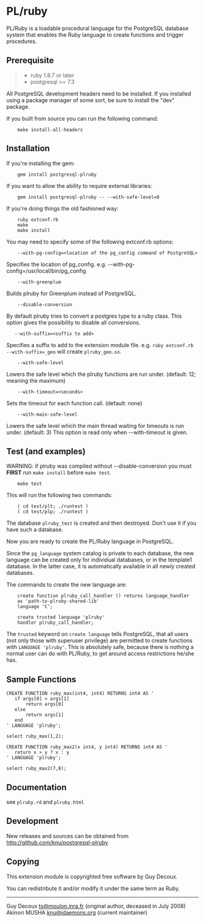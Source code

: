 PL/ruby
=======

  PL/Ruby is a loadable procedural language for the PostgreSQL database
  system that enables the Ruby language to create functions and trigger
  procedures.


Prerequisite
------------

> * ruby 1.8.7 or later
> * postgresql >= 7.3

  All PostgreSQL development headers need to be installed. If you installed
  using a package manager of some sort, be sure to install the "dev" package.

  If you built from source you can run the following command:

        make install-all-headers

Installation
------------

  If you're installing the gem:

        gem install postgresql-plruby

  If you want to allow the ability to require external libraries:

        gem install postgresql-plruby -- --with-safe-level=0

  If you're doing things the old fashioned way:

        ruby extconf.rb
        make
        make install

  You may need to specify some of the following extconf.rb options:

        --with-pg-config=<location of the pg_config command of PostgreSQL>

  Specifies the location of pg_config.
  e.g. --with-pg-config=/usr/local/bin/pg_config

        --with-greenplum

  Builds plruby for Greenplum instead of PostgreSQL.

        --disable-conversion

  By default plruby tries to convert a postgres type to a ruby class.
  This option gives the possibility to disable all conversions.

       --with-suffix=<suffix to add>

  Specifies a suffix to add to the extension module file.
  e.g. `ruby extconf.rb --with-suffix=_geo` will create
  `plruby_geo.so`.

        --with-safe-level

  Lowers the safe level which the plruby functions are run under.
  (default: 12; meaning the maximum)

        --with-timeout=<seconds>

  Sets the timeout for each function call. (default: none)

        --with-main-safe-level

  Lowers the safe level which the main thread waiting for timeouts is
  run under. (default: 3) This option is read only when --with-timeout
  is given.


Test (and examples)
-------------------

  WARNING: if plruby was compiled without --disable-conversion you
  must **FIRST** run `make install` before `make test`.

        make test

  This will run the following two commands:

        ( cd test/plt; ./runtest )
        ( cd test/plp; ./runtest )

  The database `plruby_test` is created and then destroyed.  Don't use
  it if you have such a database.

  Now you are ready to create the PL/Ruby language in PostgreSQL.

  Since the `pg_language` system catalog is private to each database,
  the new language can be created only for individual databases, or in
  the template1 database.  In the latter case, it is automatically
  available in all newly created databases.

  The commands to create the new language are:

        create function plruby_call_handler () returns language_handler
        as 'path-to-plruby-shared-lib'
        language 'C';

        create trusted language 'plruby'
        handler plruby_call_handler;


  The `trusted` keyword on `create language` tells PostgreSQL,
  that all users (not only those with superuser privilege) are
  permitted to create functions with `LANGUAGE 'plruby'`. This is
  absolutely safe, because there is nothing a normal user can do
  with PL/Ruby, to get around access restrictions he/she has.

Sample Functions
----------------
    CREATE FUNCTION ruby_max(int4, int4) RETURNS int4 AS '
       if args[0] > args[1]
           return args[0]
       else
           return args[1]
       end
    ' LANGUAGE 'plruby';

    select ruby_max(1,2);

    CREATE FUNCTION ruby_max2(x int4, y int4) RETURNS int4 AS '
       return x > y ? x : y
    ' LANGUAGE 'plruby';

    select ruby_max2(7,8);

Documentation
-------------

  see `plruby.rd` and `plruby.html`

Development
-----------

  New releases and sources can be obtained from <http://github.com/knu/postgresql-plruby>

Copying
-------

  This extension module is copyrighted free software by Guy Decoux.

  You can redistribute it and/or modify it under the same term as Ruby.

* * *

Guy Decoux <ts@moulon.inra.fr> (original author, deceased in July 2008)
Akinori MUSHA <knu@idaemons.org> (current maintainer)
